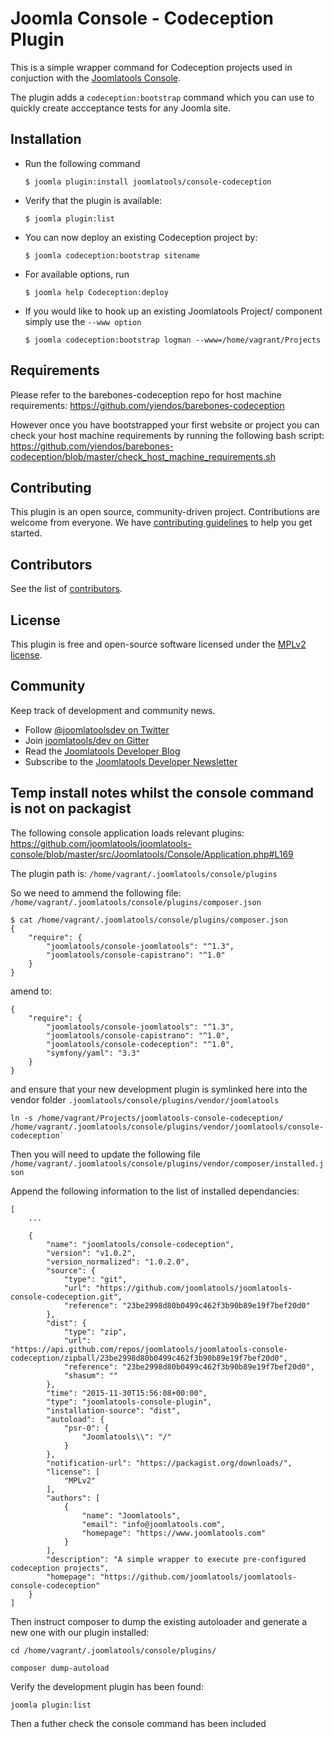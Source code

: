Joomla Console - Codeception Plugin
===============================

This is a simple wrapper command for Codeception projects used in conjuction with the [Joomlatools Console](https://www.joomlatools.com/developer/tools/console/).

The plugin adds a `codeception:bootstrap` command which you can use to
quickly create accceptance tests for any Joomla site.

Installation
------------

* Run the following command

	`$ joomla plugin:install joomlatools/console-codeception`

* Verify that the plugin is available:

	`$ joomla plugin:list`

* You can now deploy an existing Codeception project by:

	`$ joomla codeception:bootstrap sitename`

* For available options, run

   `$ joomla help Codeception:deploy`
   
* If you would like to hook up an existing Joomlatools Project/ component simply use the `--www option`
  
   `$ joomla codeception:bootstrap logman --www=/home/vagrant/Projects`

Requirements
------------

Please refer to the barebones-codeception repo for host machine requirements:
https://github.com/yiendos/barebones-codeception

However once you have bootstrapped your first website or project you can check your host machine requirements by running the following bash script:
https://github.com/yiendos/barebones-codeception/blob/master/check_host_machine_requirements.sh


## Contributing

This plugin is an open source, community-driven project. Contributions are welcome from everyone. We have [contributing guidelines](CONTRIBUTING.md) to help you get started.

## Contributors

See the list of [contributors](https://github.com/joomlatools/joomlatools-console-Codeception/contributors).

## License

This plugin is free and open-source software licensed under the [MPLv2 license](LICENSE.txt).

## Community

Keep track of development and community news.

* Follow [@joomlatoolsdev on Twitter](https://twitter.com/joomlatoolsdev)
* Join [joomlatools/dev on Gitter](http://gitter.im/joomlatools/dev)
* Read the [Joomlatools Developer Blog](https://www.joomlatools.com/developer/blog/)
* Subscribe to the [Joomlatools Developer Newsletter](https://www.joomlatools.com/developer/newsletter/)
 
 
## Temp install notes whilst the console command is not on packagist

The following console application loads relevant plugins:
https://github.com/joomlatools/joomlatools-console/blob/master/src/Joomlatools/Console/Application.php#L169

The plugin path is: 
`/home/vagrant/.joomlatools/console/plugins`


So we need to ammend the following file: `/home/vagrant/.joomlatools/console/plugins/composer.json` 

```
$ cat /home/vagrant/.joomlatools/console/plugins/composer.json
{
    "require": {
        "joomlatools/console-joomlatools": "^1.3",
        "joomlatools/console-capistrano": "^1.0"
    }
}
```

amend to: 
```
{
    "require": {
        "joomlatools/console-joomlatools": "^1.3",
        "joomlatools/console-capistrano": "^1.0",
        "joomlatools/console-codeception": "^1.0",
        "symfony/yaml": "3.3"
    }
}
```
and ensure that your new development plugin is symlinked here into the vendor folder `.joomlatools/console/plugins/vendor/joomlatools` 

```
ln -s /home/vagrant/Projects/joomlatools-console-codeception/ /home/vagrant/.joomlatools/console/plugins/vendor/joomlatools/console-codeception` 
```

Then you will need to update the following file `/home/vagrant/.joomlatools/console/plugins/vendor/composer/installed.json` 

Append the following information to the list of installed dependancies:

```
[
    ...

    {
        "name": "joomlatools/console-codeception",
        "version": "v1.0.2",
        "version_normalized": "1.0.2.0",
        "source": {
            "type": "git",
            "url": "https://github.com/joomlatools/joomlatools-console-codeception.git",
            "reference": "23be2998d80b0499c462f3b90b89e19f7bef20d0"
        },
        "dist": {
            "type": "zip",
            "url": "https://api.github.com/repos/joomlatools/joomlatools-console-codeception/zipball/23be2998d80b0499c462f3b90b89e19f7bef20d0",
            "reference": "23be2998d80b0499c462f3b90b89e19f7bef20d0",
            "shasum": ""
        },
        "time": "2015-11-30T15:56:08+00:00",
        "type": "joomlatools-console-plugin",
        "installation-source": "dist",
        "autoload": {
            "psr-0": {
                "Joomlatools\\": "/"
            }
        },
        "notification-url": "https://packagist.org/downloads/",
        "license": [
            "MPLv2"
        ],
        "authors": [
            {
                "name": "Joomlatools",
                "email": "info@joomlatools.com",
                "homepage": "https://www.joomlatools.com"
            }
        ],
        "description": "A simple wrapper to execute pre-configured codeception projects",
        "homepage": "https://github.com/joomlatools/joomlatools-console-codeception"
    }
]
```

Then instruct composer to dump the existing autoloader and generate a new one with our plugin installed: 

`cd /home/vagrant/.joomlatools/console/plugins/`

`composer dump-autoload`

Verify the development plugin has been found: 

`joomla plugin:list` 

Then a futher check the console command has been included